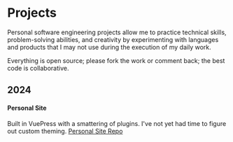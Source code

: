 # Projects

Personal software engineering projects allow me to practice technical skills, problem-solving abilities, and creativity by experimenting with languages and products that I may not use during the execution of my daily work.

Everything is open source; please fork the work or comment back; the best code is collaborative.

## 2024

#### Personal Site
Built in VuePress with a smattering of plugins. I've not yet had time to figure out custom theming.
[Personal Site Repo](https://github.com/StephanieF/stephanief.github.io)
